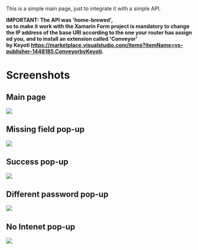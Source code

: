 This is a simple main page, just to integrate it with a simple API.

**IMPORTANT: The API was 'home-brewed', so to make it work with the Xamarin Form project is mandatory to change the IP address of the base URI according to the one your router has assigned you, and to install an extension called 'Conveyor' by Keyoti https://marketplace.visualstudio.com/items?itemName=vs-publisher-1448185.ConveyorbyKeyoti.**

# Screenshots
## Main page

<img src="SS\main.png">

## Missing field pop-up

<img src="SS\missing_field.png">

## Success pop-up

<img src="SS\success.png">

## Different password pop-up

<img src="SS\different_password.png">

## No Intenet pop-up

<img src="SS\no_internet.png">